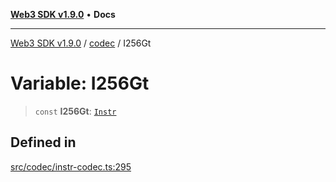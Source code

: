 [**Web3 SDK v1.9.0**](../../../README.md) • **Docs**

***

[Web3 SDK v1.9.0](../../../globals.md) / [codec](../README.md) / I256Gt

# Variable: I256Gt

> `const` **I256Gt**: [`Instr`](../type-aliases/Instr.md)

## Defined in

[src/codec/instr-codec.ts:295](https://github.com/Mystic-Nayy/alephium-web3/blob/c1afd789a197ce5fe21f08c2965942090157c33d/packages/web3/src/codec/instr-codec.ts#L295)
